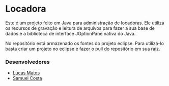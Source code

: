 # Locadora

Este é um projeto feito em Java para administração de locadoras. Ele utiliza os recursos de gravação e leitura de arquivos para fazer a sua base de dados e a biblioteca de interface JOptionPane nativa do Java.  

No repositório está armazenado os fontes do projeto eclipse. Para utilizá-lo basta criar um projeto no eclipse e fazer o pull do repositório em sua raiz.  

### Desenvolvedores
* [Lucas Matos](https://github.com/lucaspmatos)
* [Samuel Costa](https://github.com/samuelrcosta)
